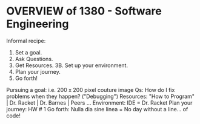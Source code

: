
# OVERVIEW of 1380 - Software Engineering

Informal recipe:
1. Set a goal.
2. Ask Questions.
3. Get Resources.
3B. Set up your environment.
4. Plan your journey.
5. Go forth!

Pursuing a goal: i.e. 200 x 200 pixel couture image
Qs: How do I fix problems when they happen? ("Debugging")
Resources: "How to Program" | Dr. Racket | Dr. Barnes | Peers ...
Environment: IDE = Dr. Racket
Plan your journey: HW # 1
Go forth: Nulla dia sine linea = No day without a line... of code!

